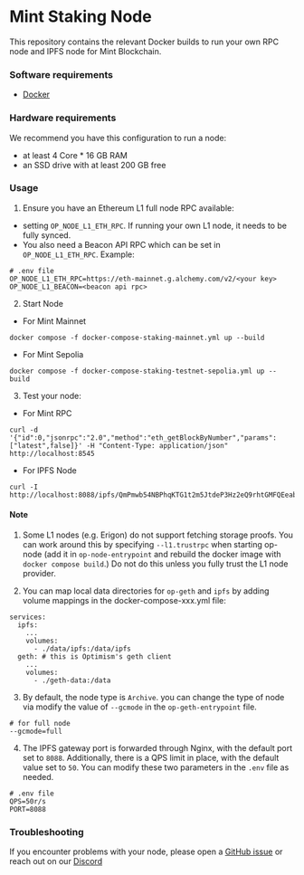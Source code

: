 # Mint Staking Node

This repository contains the relevant Docker builds to run your own RPC node and IPFS node for Mint Blockchain.

### Software requirements

- [Docker](https://docs.docker.com/desktop/)

### Hardware requirements

We recommend you have this configuration to run a node:

- at least 4 Core * 16 GB RAM
- an SSD drive with at least 200 GB free

### Usage

1. Ensure you have an Ethereum L1 full node RPC available:

* setting `OP_NODE_L1_ETH_RPC`. If running your own L1 node, it needs to be fully synced.
* You also need a Beacon API RPC which can be set in `OP_NODE_L1_ETH_RPC`.
Example:
```
# .env file
OP_NODE_L1_ETH_RPC=https://eth-mainnet.g.alchemy.com/v2/<your key>
OP_NODE_L1_BEACON=<beacon api rpc>
```

2. Start Node

* For Mint Mainnet
```
docker compose -f docker-compose-staking-mainnet.yml up --build
```
* For Mint Sepolia
```
docker compose -f docker-compose-staking-testnet-sepolia.yml up --build
```

3. Test your node:

* For Mint RPC
```
curl -d '{"id":0,"jsonrpc":"2.0","method":"eth_getBlockByNumber","params":["latest",false]}' -H "Content-Type: application/json" http://localhost:8545
```
* For IPFS Node
```
curl -I http://localhost:8088/ipfs/QmPmwb54NBPhqKTG1t2m5JtdeP3Hz2eQ9rhtGMFQEeabKm
```
#### Note
1. Some L1 nodes (e.g. Erigon) do not support fetching storage proofs. You can work around this by specifying `--l1.trustrpc` when starting op-node (add it in `op-node-entrypoint` and rebuild the docker image with `docker compose build`.) Do not do this unless you fully trust the L1 node provider.

2. You can map local data directories for `op-geth` and `ipfs` by adding volume mappings in the docker-compose-xxx.yml file:
```
services:
  ipfs:
    ...
    volumes:
      - ./data/ipfs:/data/ipfs
  geth: # this is Optimism's geth client
    ...
    volumes:
      - ./geth-data:/data
```

3. By default, the node type is `Archive`. you can change the type of node via modify the value of `--gcmode` in the `op-geth-entrypoint` file. 

```
# for full node
--gcmode=full
```

4. The IPFS gateway port is forwarded through Nginx, with the default port set to `8088`. Additionally, there is a QPS limit in place, with the default value set to `50`. You can modify these two parameters in the `.env` file as needed.
```
# .env file
QPS=50r/s
PORT=8088
```

### Troubleshooting

If you encounter problems with your node, please open a [GitHub issue](https://github.com/Mint-Blockchain/mint-node/issues) or reach out on our [Discord](https://discord.com/invite/mint-blockchain)
